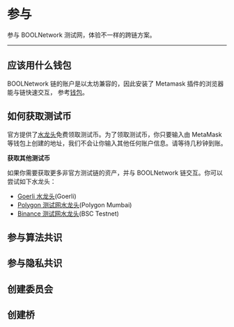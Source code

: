 # 参与

参与 BOOLNetwork 测试网，体验不一样的跨链方案。

---

## 应该用什么钱包

BOOLNetwork 链的账户是以太坊兼容的，因此安装了 Metamask 插件的浏览器能与链快速交互， 参考[钱包](/tools/wallet)。

## 如何获取测试币

官方提供了[水龙头](https://faucet.bool.network/)免费领取测试币。为了领取测试币，你只要输入由 MetaMask 等钱包上创建的地址，我们不会让你输入其他任何账户信息。请等待几秒钟到账。

**获取其他测试币**

如果你需要获取更多非官方测试链的资产，并与 BOOLNetwork 链交互。你可以尝试如下水龙头：

- [Goerli 水龙头](https://goerli-faucet.mudit.blog)(Goerli)
- [Polygon 测试网水龙头](https://faucet.polygon.technology/)(Polygon Mumbai)
- [Binance 测试网水龙头](https://testnet.binance.org/faucet-smart)(BSC Testnet)

## 参与算法共识

## 参与隐私共识

## 创建委员会

## 创建桥
